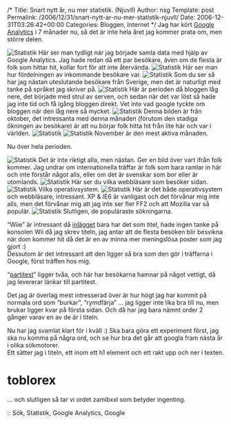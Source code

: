 /*
 Title: Snart nytt år, nu mer statistik. (Njuvll)
 Author: nsg
 Template: post
 Permalink: /2006/12/31/snart-nytt-ar-nu-mer-statistik-njuvll/
 Date: 2006-12-31T03:26:42+00:00
 Categories: Bloggen, Internet
*/
Jag har kört [Google Analytics][1] i 7 månader nu, så det är inte hela året jag kommer prata om, men större delen.

<img id="image239" src="http://cdn.junkpile.se/2006/12/juni-1.png" alt="Statistik" />  
Här ser man tydligt när jag började samla data med hjälp av Google Analytics. Jag hade redan då ett par besökare, även om de flesta är folk som hittar hit, kollar fort för att inte återvända.

<img id="image241" src="http://cdn.junkpile.se/2006/12/juni-4.png" alt="Statistik" />  
Här ser man hur fördelningen av inkommande besökare var.

<img id="image240" src="http://cdn.junkpile.se/2006/12/juni-2.png" alt="Statistik" />  
Som du ser så har jag nästan uteslutande besökare från Sverige, men det är naturligt med tanke på språket jag skriver på.

<img id="image243" src="http://cdn.junkpile.se/2006/12/sep-1.png" alt="Statistik" />  
Här är perioden då bloggen låg nere, det började med strul av serven, och sedan när det var löst så hade jag inte tid och få igång bloggen direkt. Vet inte vad google tyckte om bloggen när den låg nere så mycket.

<img id="image242" src="http://cdn.junkpile.se/2006/12/oct-2.png" alt="Statistik" />  
Denna bilden är från oktober, det intressanta med denna månaden (förutom den stadiga ökningen av besökare) är att nu börjar folk hitta hit från lite här och var i världen.

<img id="image244" src="http://cdn.junkpile.se/2006/12/nov-1.png" alt="Statistik" />  
<img id="image245" src="http://cdn.junkpile.se/2006/12/nov-2.png" alt="Statistik" />  
November är den mest aktiva månaden.

Nu över hela perioden.

<img id="image246" src="http://cdn.junkpile.se/2006/12/full-map.png" alt="Statistik" />  
Det är inte riktigt alla, men nästan. Ger en bild över vart ifrån folk kommer. Jag undrar om internationella träffar är folk som bara ramlar in här och inte förstår något alls, eller om det är svenskar som bor eller är utomlands.

<img id="image247" src="http://cdn.junkpile.se/2006/12/full-browser.png" alt="Statistik" />  
Här ser du vilka webbläsare som besöker sidan.

<img id="image249" src="http://cdn.junkpile.se/2006/12/full-os.png" alt="Statistik" />  
Vilka operativsystem.

<img id="image248" src="http://cdn.junkpile.se/2006/12/full-browser-os.png" alt="Statistik" />  
Här är det både operativsystem och webbläsare, intressant. XP &#038; IE6 är vanligast och det förvånar mig inte alls, men det förvånar mig att jag inte ser fler FF2 och att Mozilla var så populär.

<img id="image251" src="http://cdn.junkpile.se/2006/12/full-sok.png" alt="Statistik" />  
Slutligen, de populäraste sökningarna.

&#8220;Wiie&#8221; är intressant då [inlägget][2] bara har det som titel, hade ingen tanke på konsolen Wii då jag skrev titeln, jag antar att de flesta besöken blir besvikna när dom kommer hit då det är en av minna mer meningslösa poster som jag gjort :)  
Dessutom är det intressant att den ligger så bra som den gör i träffarna i Google, först träffen hos mig.

&#8220;[partitest][3]&#8221; ligger tvåa, och här har besökarna hamnar på något vettigt, då jag levererar länkar till partitest.

Det jag är överlag mest intresserad över är hur högt jag har kommit på normala ord som &#8220;burkar&#8221;, &#8220;rymdfärja&#8221; &#8230; jag ligger inte lika bra till nu, men brukar ligger kvar på första sidan. Och då har jag bara nämnt order 2 gånger varav en av de är i titeln.

Nu har jag svamlat klart för i kväll :) Ska bara göra ett experiment först, jag ska nu komma på några ord, och se hur bra det går att googla fram nästa år i olika sökmotorer.  
Ett sätter jag i titeln, ett inom ett h1 element och ett rakt upp och ner i texten.

# toblorex

&#8230; och slutligen så tar vi ordet zamibxxl som betyder ingenting.

:: Sök, Statistik, Google Analytics, Google

<small></small>

 [1]: http://www.google.com/analytics/
 [2]: http://www.junkpile.se/~s/wp/2006/10/wiie/
 [3]: http://www.junkpile.se/~s/wp/2006/08/sammling-av-partitest/